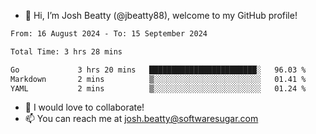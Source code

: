 - 👋 Hi, I’m Josh Beatty (@jbeatty88), welcome to my GitHub profile!

<!--START_SECTION:waka-->

```txt
From: 16 August 2024 - To: 15 September 2024

Total Time: 3 hrs 28 mins

Go             3 hrs 20 mins   ████████████████████████░   96.03 %
Markdown       2 mins          ▒░░░░░░░░░░░░░░░░░░░░░░░░   01.41 %
YAML           2 mins          ▒░░░░░░░░░░░░░░░░░░░░░░░░   01.24 %
```

<!--END_SECTION:waka-->

- 💞️ I would love to collaborate!
- 📫 You can reach me at josh.beatty@softwaresugar.com

<!---
jbeatty88/jbeatty88 is a ✨ special ✨ repository because its `README.md` (this file) appears on your GitHub profile.
You can click the Preview link to take a look at your changes.
--->
